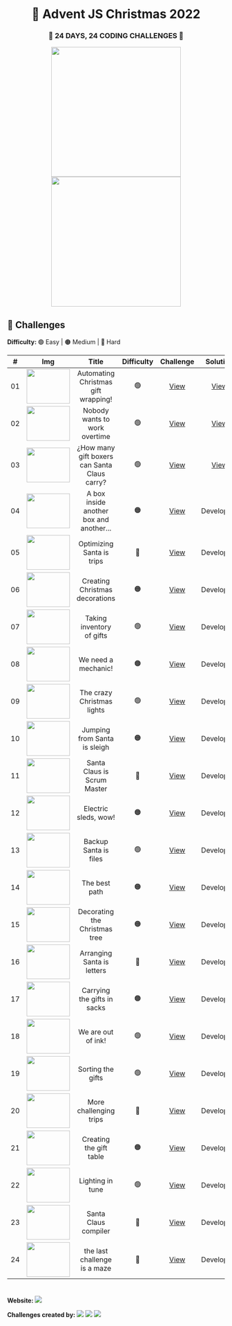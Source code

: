 <h1 align="center">🎄 Advent JS Christmas 2022</h1>

<div align="center">
    <h3>🎁 24 DAYS, 24 CODING CHALLENGES 🎁</h3>
    <img width="300" src="https://i.imgur.com/EjnRIG9.png" />
    <img width="300" src="https://i.imgur.com/cA63wKc.png" />
</div>

## 🚀 Challenges

<b>Difficulty: </b> 🟢 Easy | 🟠 Medium | 🔴 Hard 
 
| # | Img |  Title  |  Difficulty  |  Challenge  |  Solution  |
|---|-----|:-------:|:------------:|:-----------:|:----------:|
|  01  | <img src="https://i.imgur.com/5zLFcNf.png" width="100" height="80" /> | Automating Christmas gift wrapping! |    🟢    | [View](https://adventjs.dev/es/challenges/2022/1) | [View](./challenges/reto01.js) |
|  02  | <img src="https://i.imgur.com/kIxSKDL.png" width="100" height="80" /> | Nobody wants to work overtime |    🟢    | [View](https://adventjs.dev/es/challenges/2022/2) | [View](./challenges/reto02.js) |
|  03  | <img src="https://i.imgur.com/XCyw0U8.png" width="100" height="80" /> | ¿How many gift boxers can Santa Claus carry? |    🟢    | [View](https://adventjs.dev/es/challenges/2022/3) | [View](./challenges/reto03.js) |
|  04  | <img src="https://i.imgur.com/L85pHE7.png" width="100" height="80" /> | A box inside another box and another... |    🟠    | [View](https://adventjs.dev/es/challenges/2022/4) | Developing |
|  05  | <img src="https://i.imgur.com/y7Z0k6w.png" width="100" height="80" /> | Optimizing Santa is trips |    🔴    | [View](https://adventjs.dev/es/challenges/2022/5) | Developing |
|  06  | <img src="https://i.imgur.com/hRsRMt1.png" width="100" height="80" /> | Creating Christmas decorations |    🟠    | [View](https://adventjs.dev/es/challenges/2022/6) | Developing |
|  07  | <img src="https://i.imgur.com/SVnRN4G.png" width="100" height="80" /> | Taking inventory of gifts |    🟢    | [View](https://adventjs.dev/es/challenges/2022/7) | Developing |
|  08  | <img src="https://i.imgur.com/samqqgX.png" width="100" height="80" /> | We need a mechanic! |    🟠    | [View](https://adventjs.dev/es/challenges/2022/8) | Developing |
|  09  | <img src="https://i.imgur.com/0mkkbXx.png" width="100" height="80" /> | The crazy Christmas lights |    🟢    | [View](https://adventjs.dev/es/challenges/2022/9) | Developing |
|  10  | <img src="https://i.imgur.com/Z8CTPPx.png" width="100" height="80" /> | Jumping from Santa is sleigh |    🟠    | [View](https://adventjs.dev/es/challenges/2022/10) | Developing |
|  11  | <img src="https://i.imgur.com/pjzw0mA.png" width="100" height="80" /> | Santa Claus is Scrum Master |    🔴    | [View](https://adventjs.dev/es/challenges/2022/11) | Developing |
|  12  | <img src="https://i.imgur.com/Iy7FnZH.png" width="100" height="80" /> | Electric sleds, wow! |    🟠    | [View](https://adventjs.dev/es/challenges/2022/12) | Developing |
|  13  | <img src="https://i.imgur.com/MeJZo6u.png" width="100" height="80" /> | Backup Santa is files |    🟢    | [View](https://adventjs.dev/es/challenges/2022/13) | Developing |
|  14  | <img src="https://i.imgur.com/WC5GQN6.png" width="100" height="80" /> | The best path |    🟠    | [View](https://adventjs.dev/es/challenges/2022/14) | Developing |
|  15  | <img src="https://i.imgur.com/10tpmKJ.png" width="100" height="80" /> | Decorating the Christmas tree |    🟠    | [View](https://adventjs.dev/es/challenges/2022/15) | Developing |
|  16  | <img src="https://i.imgur.com/7wzoH9Q.png" width="100" height="80" /> | Arranging Santa is letters |    🔴    | [View](https://adventjs.dev/es/challenges/2022/16) | Developing |
|  17  | <img src="https://i.imgur.com/1d7NZ33.png" width="100" height="80" /> | Carrying the gifts in sacks |    🟠    | [View](https://adventjs.dev/es/challenges/2022/17) | Developing |
|  18  | <img src="https://i.imgur.com/5E0rjbV.png" width="100" height="80" /> | We are out of ink! |    🟢    | [View](https://adventjs.dev/es/challenges/2022/18) | Developing |
|  19  | <img src="https://i.imgur.com/hbBuJZH.png" width="100" height="80" /> | Sorting the gifts |    🟢    | [View](https://adventjs.dev/es/challenges/2022/19) | Developing |
|  20  | <img src="https://i.imgur.com/YWBwVY2.png" width="100" height="80" /> | More challenging trips |    🔴    | [View](https://adventjs.dev/es/challenges/2022/20) | Developing |
|  21 | <img src="https://i.imgur.com/9eyxAFH.png" width="100" height="80" /> | Creating the gift table |    🟠    | [View](https://adventjs.dev/es/challenges/2022/21) | Developing |
|  22 | <img src="https://i.imgur.com/sANx7vo.png" width="100" height="80" /> | Lighting in tune |    🟢    | [View](https://adventjs.dev/es/challenges/2022/22) | Developing |
|  23 | <img src="https://i.imgur.com/8UEEMyH.png" width="100" height="80" /> | Santa Claus compiler |    🔴    | [View](https://adventjs.dev/es/challenges/2022/23) | Developing |
|  24 | <img src="https://i.imgur.com/FmXcVms.png" width="100" height="80" /> | the last challenge is a maze |    🔴    | [View](https://adventjs.dev/es/challenges/2022/24) | Developing |
    
#

<b>Website: </b>
[![](https://img.shields.io/badge/-AdventJS-fdc43f?style=flat-square&logo=red&logoColor=black)](https://adventjs.dev/es) 
 
<b>Challenges created by: </b>
[![](https://img.shields.io/badge/-%40midudev-1DA1F2?style=flat-square&logo=twitter&logoColor=white)](https://twitter.com/midudev)
[![](https://img.shields.io/badge/-%40midudev-9146FF?style=flat-square&logo=twitch&logoColor=white)](https://www.twitch.tv/midudev)
[![](https://img.shields.io/badge/-%40midudev-ff0000?style=flat-square&logo=youtube&logoColor=white)](https://www.youtube.com/midudev)
